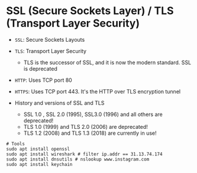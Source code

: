 # SSL (Secure Sockets Layer) / TLS (Transport Layer Security)

- `SSL`: Secure Sockets Layouts
- `TLS`: Transport Layer Security
  - TLS is the successor of SSL, and it is now the modern standard. SSL is deprecated
- `HTTP`: Uses TCP port 80
- `HTTPS`: Uses TCP port 443. It's the HTTP over TLS encryption tunnel

- History and versions of SSL and TLS
  - SSL 1.0 , SSL 2.0 (1995), SSL3.0 (1996) and all others are deprecated!
  - TLS 1.0 (1999) and TLS 2.0 (2006) are deprecated!
  - TLS 1.2 (2008) and TLS 1.3 (2018) are currently in use!

```shell
# Tools
sudo apt install openssl
sudo apt install wireshark # filter ip.addr == 31.13.74.174
sudo apt install dnsutils # nslookup www.instagram.com
sudo apt install keychain
```

